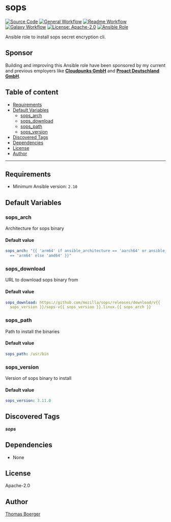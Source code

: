 # sops

[![Source Code](https://img.shields.io/badge/github-source%20code-blue?logo=github&logoColor=white)](https://github.com/rolehippie/sops)
[![General Workflow](https://github.com/rolehippie/sops/actions/workflows/general.yml/badge.svg)](https://github.com/rolehippie/sops/actions/workflows/general.yml)
[![Readme Workflow](https://github.com/rolehippie/sops/actions/workflows/docs.yml/badge.svg)](https://github.com/rolehippie/sops/actions/workflows/docs.yml)
[![Galaxy Workflow](https://github.com/rolehippie/sops/actions/workflows/galaxy.yml/badge.svg)](https://github.com/rolehippie/sops/actions/workflows/galaxy.yml)
[![License: Apache-2.0](https://img.shields.io/github/license/rolehippie/sops)](https://github.com/rolehippie/sops/blob/master/LICENSE)
[![Ansible Role](https://img.shields.io/badge/role-rolehippie.sops-blue)](https://galaxy.ansible.com/rolehippie/sops)

Ansible role to install sops secret encryption cli.

## Sponsor

Building and improving this Ansible role have been sponsored by my current and previous employers like **[Cloudpunks GmbH](https://cloudpunks.de)** and **[Proact Deutschland GmbH](https://www.proact.eu)**.

## Table of content

- [Requirements](#requirements)
- [Default Variables](#default-variables)
  - [sops_arch](#sops_arch)
  - [sops_download](#sops_download)
  - [sops_path](#sops_path)
  - [sops_version](#sops_version)
- [Discovered Tags](#discovered-tags)
- [Dependencies](#dependencies)
- [License](#license)
- [Author](#author)

---

## Requirements

- Minimum Ansible version: `2.10`

## Default Variables

### sops_arch

Architecture for sops binary

#### Default value

```YAML
sops_arch: "{{ 'arm64' if ansible_architecture == 'aarch64' or ansible_architecture
  == 'arm64' else 'amd64' }}"
```

### sops_download

URL to download sops binary from

#### Default value

```YAML
sops_download: https://github.com/mozilla/sops/releases/download/v{{ 
  sops_version }}/sops-v{{ sops_version }}.linux.{{ sops_arch }}
```

### sops_path

Path to install the binaries

#### Default value

```YAML
sops_path: /usr/bin
```

### sops_version

Version of sops binary to install

#### Default value

```YAML
sops_version: 3.11.0
```

## Discovered Tags

**_sops_**

## Dependencies

- None

## License

Apache-2.0

## Author

[Thomas Boerger](https://github.com/tboerger)
